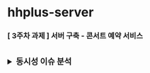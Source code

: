 # hhplus-server

### [ 3주차 과제 ] 서버 구축 - 콘서트 예약 서비스
<br>

<details>
<summary style="font-size: 1.3em; font-weight: bold;">동시성 이슈 분석</summary>
<div style="padding-left: 17px;">

### 동시성 문제가 발생할 수 있는 유즈케이스
#### 1. 좌석 예약(선점)
- 예상 기능
    - 동시에 같은 좌석에 대한 예약 요청이 들어오는 경우, 1건의 요청만 성공하고 다른 요청은 실패 처리
#### 2. 포인트 충전 / 사용
- 예상 기능
    - 여러 차례 포인트 충전 또는 사용 요청이 들어올 경우, 해당 요청을 순차 처리하여 포인트 잔액에 반영

---

### 락의 유형별 특징 분석 
<details>
<summary>특징 분석</summary>
<div style="padding-left: 17px;">

  #### 1. 낙관적 락
    * 특징
        - 충돌이 자주 발생하지 않는 환경에서 효율적
        - 자원에 대한 변경 작업 후 충돌 발생 여부를 검사
    * 성능
        - 낮은 충돌률에서 성능이 좋음
        - 충돌이 자주 발생하면 성능 급격히 저하
    * 장점
        - DB에 락을 걸지 않기 때문에 락 오버헤드 X
    * 단점
        - 충돌 발생 시 변경 작업 취소하고 재시도해야 한다면 오버헤드 발생할 수 있음
#### 2. 비관적 락
    * 특징
        - 충돌이 자주 발생하는 환경에서 효율적
        - 자원에 접근할 때 즉시 락을 걸게 됨
    * 성능
        - 높은 충돌률에서 성능이 좋음
        - 락 오버헤드가 발생할 수 있음
    * 장점
        - 자원의 일관성이 잘 유지됨
    * 단점
        - DB에 락을 걸기 때문에 락 오버헤드 O
        - 락이 걸린 상태에서 다른 프로세스가 대기해야 하므로 성능 저하 발생할 수 있음
#### 3. 분산 락
    * 특징
        - 분산 환경에서 자원의 일관성을 유지하기 위해 락을 관리하는 방식
    * 성능
        - 중앙 집중식 관리 시스템을 통해 성능 최적화 가능
    * 장점
        - 자원을 안전하게 공유할 수 있음
        - 분산 시스템의 일관성 유지할 수 있음
    * 단점
        - 락 관리 오버헤드가 발생할 수 있음
        - 복잡한 락 관리 시스템 필요할 수 있음
</div>
</details>

> 간단 요약

| 종류 | 낙관적 락 | 비관적 락 | 분산 락 |
| --- | --- | --- | --- |
| 설명 | 충돌이 거의 없을 것이라 가정하고 자원 변경 후 충돌 검사 | 충돌이 자주 발생할 것이라 가정하고 자원 접근 시 락을 걸어 충돌 방지 | 여러 서버나 프로세스가 자원을 공유할 때 네트워크를 통해 락 관리 |
| 특징 | 충돌 검사 후 처리 | 자원 접근 시 즉시 락 | 네트워크를 통한 락 관리 |
| 성능 | 낮은 충돌률에서 우수 | 높은 충돌률에서 우수 | 네트워크 지연 및 락 관리 오버헤드 |
| 장점 | 낮은 충돌률에서 높은 성능, 락 오버헤드 없음 | 안정적, 자원의 일관성 유지 | 자원의 안전한 공유, 분산 시스템의 일관성 유지 |
| 단점 | 충돌 발생 시 재시도 오버헤드, 높은 충돌률에서 성능 저하 | 락 오버헤드 발생, 락 대기로 인한 성능 저하 | 네트워크 지연, 복잡한 락 관리 시스템 필요 |

---

### 유즈케이스별 적용한 락과 이유
#### 1. 좌석 예약(선점)
<details>
<summary>분석</summary>
<div style="padding-left: 17px;">

#### 낙관적 락
    * 좋은 점
        - DB 커넥션을 오래 유지하지 않고, 락 오버헤드가 적음 (변경 시도 시에만 충돌 확인)
        - 1건의 요청만 성공하게 할 경우, 재시도 로직이 필요 없으므로 간단한 구현 가능 (단순 실패 처리)
    * 아쉬운 점
        - 자주 충돌이 발생하면 성능 저하될 수 있음
    * 결론
        - 1건의 요청만 성공시켜야 하는 케이스이므로 적합함
#### 비관적 락
    * 좋은 점
        - 하나의 요청만 성공시킬 수 있음
    * 아쉬운 점
        - DB 커넥션을 오래 유지해야 할 수 있음
    * 결론
        - 1건의 요청만 성공시키는 데 DB 커넥션을 오래 유지하는 부분으로 인해 적합하지 않음
#### 분산 락
    * 좋은 점
        - 하나의 요청만 성공시킬 수 있음
    * 아쉬운 점
        - 분산 락을 구현하고 관리하는 시스템 필요
    * 결론
        - 1건의 요청만 성공시킬 수 있고 DB 커넥션 이슈를 해소할 수 있어 적합함
</div>
</details>

> 간단 요약

| 종류 | 낙관적 락 | 비관적 락 | 분산 락 |
| --- | --- | --- | --- |
| 좋은 점 | 낮은 락 오버헤드, 간단한 실패 처리, 높은 성능 | 충돌 방지, 순서 보장, 안정성 | 분산 환경에서 충돌 방지 가능, 자원의 일관성 유지 |
| 아쉬운 점 | 높은 충돌률에서 성능 저하, 충돌 시 성공률 불확실성 증가 | 락 오버헤드 발생, 대기 시간 증가로 성능 저하, DB 커넥션 오래 유지 필요 | 네트워크 오버헤드, 복잡한 락 관리 시스템 필요 |

#### 결론
- 1건의 요청만 성공시키면서 DB 부하를 적게 줄 수 있는 `낙관적 락`과 `분산 락`이 적합

#### 2. 포인트 충전 / 사용
<details>
<summary>분석</summary>
<div style="padding-left: 17px;">

#### 낙관적 락
    * 좋은 점
        - 충돌이 적다면 성능이 좋을 수 있음
    * 아쉬운 점
        - 해당 유즈케이스의 경우, 충돌을 감지하고 재시도하는 방식으로 작성이 필요한데 순서 보장이 어려움
        - 충돌이 자주 발생하는 상황에서 성능 저하됨
    * 결론
        - 포인트 충전 / 사용에 대한 순차 처리가 중요하다고 생각되어 적합하지 않음
#### 비관적 락
    * 좋은 점
        - 자원 접근 시 락을 걸고 다른 요청을 대기시키므로 순서 보장할 수 있음
    * 아쉬운 점
        - 자원 접근 시마다 락을 걸기 떄문에 락 관리 오버헤드 발생
        - 요청이 많은 경우 대기 시간이 늘어나 성능 저하 발생
    * 결론
        - 처리 순서를 보장하여 일관성 유지 가능하므로 적합함
#### 분산 락
    * 좋은 점
        - 올바르게 구현 시 요청 순서 보장 가능
    * 아쉬운 점
        - 분산 락을 구현하고 관리하는 시스템 필요
    * 결론
        - 처리 순서를 보장하여 일관성 유지 가능하므로 적합함
</div>
</details>

> 간단 요약

| 종류 | 낙관적 락 | 비관적 락 | 분산 락 |
| --- | --- | --- | --- |
| 좋은 점 | 낮은 충돌률에서 고성능, 락 오버헤드 없음 | 요청 순서 보장, 안정성 | 분산 환경에서 순서 보장 가능, 자원의 일관성 유지 |
| 아쉬운 점 | 요청 순서 보장 어려움, 높은 충돌률에서 성능 저하 | 락 오버헤드 발생, 대기 시간 증가로 성능 저하 | 네트워크 오버헤드, 복잡한 락 관리 시스템 필요 |

#### 결론
- 요청 순서가 중요하므로 `비관적 락`과 `분산 락`이 적합
</div>
</details>